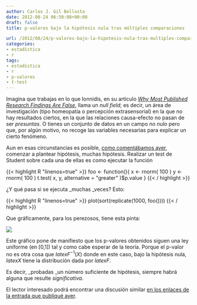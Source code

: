 ```yaml
---
author: Carlos J. Gil Bellosta
date: 2012-08-24 06:50:08+00:00
draft: false
title: p-valores bajo la hipótesis nula tras múltiples comparaciones

url: /2012/08/24/p-valores-bajo-la-hipotesis-nula-tras-multiples-comparaciones/
categories:
- estadística
- r
tags:
- estadística
- r
- p-valores
- t-test
---
```


Imagina que trabajas en lo que Ionnidis, en su artículo [_Why Most Published Research Findings Are False_](http://www.datanalytics.com/2011/03/03/casi-todos-los-resultados-cientificos-que-se-publican-son-falsos/), llama un _null field_; es decir, un área de investigación (tipo homeopatía o percepción extrasensorial) en la que no hay resultados ciertos, en la que las relaciones causa-efecto no pasan de ser _presuntas_. O tienes un conjunto de datos en un campo _no nulo_ pero que, por algún motivo, no recoge las variables necesarias para explicar un cierto fenómeno.

Aun en esas circunstancias es posible, [como comentábamos ayer](http://www.datanalytics.com/2012/08/23/ajustar-o-no-ajustar-esta-es-la-cuestion/), comenzar a plantear hipótesis, muchas hipótesis. Realizar un test de Student sobre cada una de ellas es como ejecutar la función

{{< highlight R "linenos=true" >}}
foo <- function(){
    x <- rnorm( 100 )
    y <- rnorm( 100 )
    t.test( x, y, alternative = "greater" )$p.value
}
{{< / highlight >}}

¿Y qué pasa si se ejecuta _muchas _veces? Esto:

{{< highlight R "linenos=true" >}}
plot(sort(replicate(1000, foo())))
{{< / highlight >}}

Que gráficamente, para los perezosos, tiene esta pinta:

[![](/wp-uploads/2012/08/p_values.png#center)
](/wp-uploads/2012/08/p_values.png#center)

Este gráfico pone de manifiesto que los p-valores obtenidos siguen una ley uniforme (en [0,1]) tal y como cabe esperar de la teoría. Porque el p-valor no es otra cosa que $latex F^{-1}(X)$ donde en este caso, bajo la hipótesis nula, $latex X$ tiene la distribución dada por $latex F$.

Es decir, _probadas _un número suficiente de hipótesis, siempre habrá alguna que resulte _significativa_.

El lector interesado podrá encontrar una discusión similar [en los enlaces de la entrada que publiqué ayer](http://www.datanalytics.com/2012/08/23/ajustar-o-no-ajustar-esta-es-la-cuestion/).

